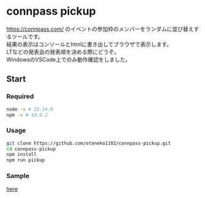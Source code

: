 # connpass pickup
https://connpass.com/ のイベントの参加枠のメンバーをランダムに並び替えするツールです。  
結果の表示はコンソールとhtmlに書き出してブラウザで表示します。  
LTなどの発表会の発表順を決める際にどうぞ。  
WindowsのVSCode上でのみ動作確認をしました。

## Start
### Required
```bash
node -v # 22.14.0
npm -v # 10.9.2
```

### Usage
```bash
git clone https://github.com/otoneko1102/connpass-pickup.git
cd connpass-pickup
npm install
npm run pickup
```

### Sample
[here](https://github.com/otoneko1102/connpass-pickup/tree/main/results/eventId_currentTime.html)
